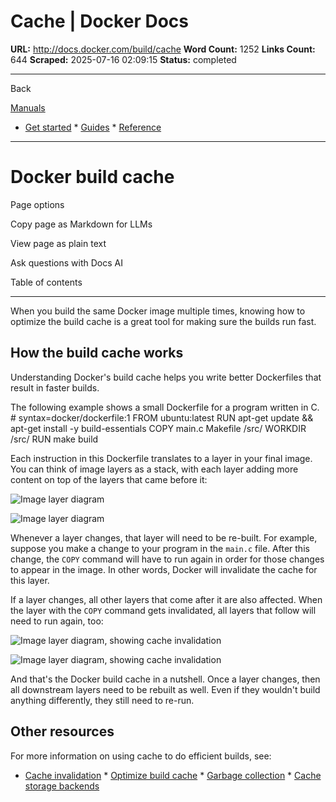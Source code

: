 # Cache | Docker Docs

**URL:** http://docs.docker.com/build/cache
**Word Count:** 1252
**Links Count:** 644
**Scraped:** 2025-07-16 02:09:15
**Status:** completed

---

Back

[Manuals](https://docs.docker.com/manuals/)

  * [Get started](http://docs.docker.com/get-started/)   * [Guides](http://docs.docker.com/guides/)   * [Reference](http://docs.docker.com/reference/)

* * *

# Docker build cache

Page options

Copy page as Markdown for LLMs

View page as plain text

Ask questions with Docs AI

Table of contents

* * *

When you build the same Docker image multiple times, knowing how to optimize the build cache is a great tool for making sure the builds run fast.

## How the build cache works

Understanding Docker's build cache helps you write better Dockerfiles that result in faster builds.

The following example shows a small Dockerfile for a program written in C.               # syntax=docker/dockerfile:1     FROM ubuntu:latest          RUN apt-get update && apt-get install -y build-essentials     COPY main.c Makefile /src/     WORKDIR /src/     RUN make build

Each instruction in this Dockerfile translates to a layer in your final image. You can think of image layers as a stack, with each layer adding more content on top of the layers that came before it:

![Image layer diagram](https://docs.docker.com/build/images/cache-stack.png)

![Image layer diagram](https://docs.docker.com/build/images/cache-stack.png)

Whenever a layer changes, that layer will need to be re-built. For example, suppose you make a change to your program in the `main.c` file. After this change, the `COPY` command will have to run again in order for those changes to appear in the image. In other words, Docker will invalidate the cache for this layer.

If a layer changes, all other layers that come after it are also affected. When the layer with the `COPY` command gets invalidated, all layers that follow will need to run again, too:

![Image layer diagram, showing cache invalidation](https://docs.docker.com/build/images/cache-stack-invalidated.png)

![Image layer diagram, showing cache invalidation](https://docs.docker.com/build/images/cache-stack-invalidated.png)

And that's the Docker build cache in a nutshell. Once a layer changes, then all downstream layers need to be rebuilt as well. Even if they wouldn't build anything differently, they still need to re-run.

## Other resources

For more information on using cache to do efficient builds, see:

  * [Cache invalidation](https://docs.docker.com/build/cache/invalidation/)   * [Optimize build cache](https://docs.docker.com/build-cloud/optimization/)   * [Garbage collection](https://docs.docker.com/build/cache/garbage-collection/)   * [Cache storage backends](https://docs.docker.com/build/cache/backends/)